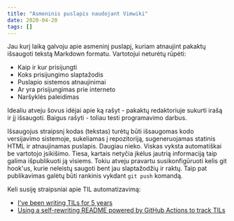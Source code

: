 ```yaml
---
title: "Asmeninis puslapis naudojant Vimwiki"
date: 2020-04-20
tags: []
---
```


Jau kurį laiką galvoju apie asmeninį puslapį, kuriam atnaujint pakaktų išsaugoti
tekstą Markdown formatu. Vartotojui neturėtų rūpėti:

- Kaip ir kur prisijungti
- Koks prisijungimo slaptažodis
- Puslapio sistemos atnaujinimai
- Ar yra prisijungimas prie interneto
- Naršyklės paleidimas

Idealiu atveju šovus idėjai apie ką rašyt - pakaktų redaktoriuje sukurti irašą
ir jį išsaugoti. Baigus rašyti - toliau testi programavimo darbus.

Išsaugojus straipsnį kodas (tekstas) turėtų būti išsaugomas kodo versijavimo
sistemoje, sukeliamas į repozitoriją, sugeneruojamas statinis HTML ir
atnaujinamas puslapis. Daugiau nieko. Viskas vyksta automatiškai be vartotojo
įsikišimo. Tiesa, kartais netyčia įkėlus jautrią informaciją taip galima
išpublikuoti ją visiems. Tokiu atveju pravartu susikonfigūruoti kelis git
hook'us, kurie neleistų saugoti bent jau slaptažodžių ir raktų. Taip pat
publikavimas galėtų būti rankinis vykdant `git push` komandą.

Keli susiję straipsniai apie TIL automatizavimą:
- [I've been writing TILs for 5 years](https://news.ycombinator.com/item?id=22908044)
- [Using a self-rewriting README powered by GitHub Actions to track TILs](https://news.ycombinator.com/item?id=22920437)
